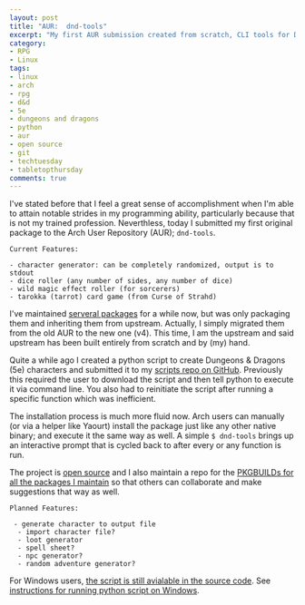 ```yaml
---
layout: post
title: "AUR:  dnd-tools"
excerpt: "My first AUR submission created from scratch, CLI tools for DND5E"
category:
- RPG
- Linux
tags:
- linux
- arch
- rpg
- d&d
- 5e
- dungeons and dragons
- python
- aur
- open source
- git
- techtuesday
- tabletopthursday
comments: true
---
```



I've stated before that I feel a great sense of accomplishment when I'm able to attain notable strides in my programming ability, particularly because that is not my trained profession.  Neverthless, today I submitted my first original package to the Arch User Repository (AUR); ```dnd-tools```.

~~~
Current Features:

- character generator: can be completely randomized, output is to stdout
- dice roller (any number of sides, any number of dice)
- wild magic effect roller (for sorcerers)
- tarokka (tarrot) card game (from Curse of Strahd)
~~~

I've maintained [serveral packages](https://aur.archlinux.org/packages/?O=0&SeB=M&K=gtbjj&outdated=&SB=n&SO=a&PP=50&do_Search=Go) for a while now, but was only packaging them and inheriting them from upstream.  Actually, I simply migrated them from the old AUR to the new one (v4).  This time, I am the upstream and said upstream has been built entirely from scratch and by (my) hand.

Quite a while ago I created a python script to create Dungeons & Dragons (5e) characters and submitted it to my [scripts repo on GitHub](https://github.com/savagezen/scripts).  Previously this required the user to download the script and then tell python to execute it via command line.  You also had to reinitiate the script after running a specific function which was inefficient.

The installation process is much more fluid now.  Arch users can manually (or via a helper like Yaourt) install the package just like any other native binary; and execute it the same way as well.  A simple ```$ dnd-tools``` brings up an interactive prompt that is cycled back to after every or any function is run.

The project is [open source](https://github.com/savagezen/dnd-tools) and I also maintain a repo for the [PKGBUILDs for all the packages I maintain](https://github.com/savagezen/pkgbuild) so that others can collaborate and make suggestions that way as well.

~~~
Planned Features:

 - generate character to output file
  - import character file?
  - loot generator
  - spell sheet?
  - npc generator?
  - random adventure generator?
~~~

For Windows users, [the script is still avialable in the source code](https://raw.githubusercontent.com/gtbjj/dnd-tools/master/scripts/dnd-tools).  See [instructions for running python script on Windows](http://pythoncentral.io/execute-python-script-file-shell/).